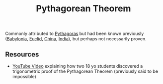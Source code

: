 ﻿---
tags:
- mathematics
- teaching-mathematics
title: Pythagorean Theorem
type: note
---
Commonly attributed to [Pythagoras](https://en.wikipedia.org/wiki/Pythagoras#Attributed_discoveries) but had been known previously ([Babylonia](https://mathshistory.st-andrews.ac.uk/HistTopics/Babylonian_Pythagoras/), [Euclid](http://aleph0.clarku.edu/~djoyce/java/elements/bookI/propI47.html), [China](https://www.quora.com/If-the-Chinese-can-call-it-Gougu-theorem-why-is-it-wrong-to-refer-to-Pythagoras-theorem-as-Baudhayana-theorem-in-India), [India](https://www.cuemath.com/learn/baudhayana/)), but perhaps not necessarily proven.

## Resources

- [YouTube Video](https://www.youtube.com/watch?v=juFdo2bijic) explaining how two 18 yo students discovered a trigonometric proof of the Pythagorean Theorem (previously said to be impossible)